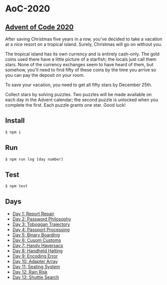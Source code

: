 # AoC-2020

## [Advent of Code 2020](http://adventofcode.com/2020)

After saving Christmas five years in a row, you've decided to take a vacation at a nice resort on a tropical island. Surely, Christmas will go on without you.

The tropical island has its own currency and is entirely cash-only. The gold coins used there have a little picture of a starfish; the locals just call them stars. None of the currency exchanges seem to have heard of them, but somehow, you'll need to find fifty of these coins by the time you arrive so you can pay the deposit on your room.

To save your vacation, you need to get all fifty stars by December 25th.

Collect stars by solving puzzles. Two puzzles will be made available on each day in the Advent calendar; the second puzzle is unlocked when you complete the first. Each puzzle grants one star. Good luck!

## Install

```bash
$ npm i
```

## Run

```bash
$ npm run log [day number]
```

## Test

```bash
$ npm test
```

## Days

- [Day 1: Report Repair](day_01/)
- [Day 2: Password Philosophy](day_02/)
- [Day 3: Toboggan Trajectory](day_03/)
- [Day 4: Passport Processing](day_04/)
- [Day 5: Binary Boarding](day_05/)
- [Day 6: Cusom Customs](day_06/)
- [Day 7: Handy Haversacs](day_07/)
- [Day 8: Handheld Halting](day_08/)
- [Day 9: Encoding Error](day_09/)
- [Day 10: Adapter Array](day_10/)
- [Day 11: Seating System](day_11/)
- [Day 12: Rain Risk](day_12/)
- [Day 13: Shuttle Search](day_13/)

